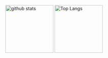 <p align="left"> 
  <img alt="github stats" height="150px" src="https://github-readme-stats.vercel.app/api?username=31159piko-suke&count_private=true&show_icons=true&theme=dracula"/>
  <img alt="Top Langs" height="150px" src="https://github-readme-stats.vercel.app/api/top-langs/?username=31159piko-suke&show_icons=true&theme=dracula"/>
</p>
